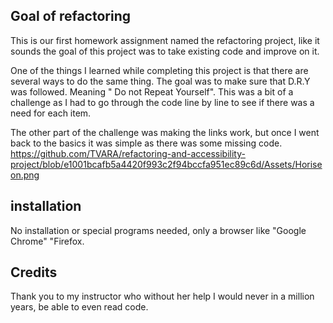 ## Goal of refactoring
This is our first homework assignment named the refactoring project, like it sounds the goal of this project was to take existing code and improve on it. 

One of the things I learned while completing this project is that there are several ways to do the same thing. The goal was to make sure that D.R.Y was followed. Meaning " Do not Repeat Yourself". This was a bit of a challenge as I had to go through the code line by line to see if there was a need for each item. 

The other part of the challenge was making the links work, but once I went back to the basics it was simple as there was some missing code. 
https://github.com/TVARA/refactoring-and-accessibility-project/blob/e1001bcafb5a4420f993c2f94bccfa951ec89c6d/Assets/Horiseon.png


## installation 
No installation or special programs needed, only a browser like "Google Chrome" "Firefox.


## Credits 

Thank you to my instructor who without her help I would never in a million years, be able to even read code. 
